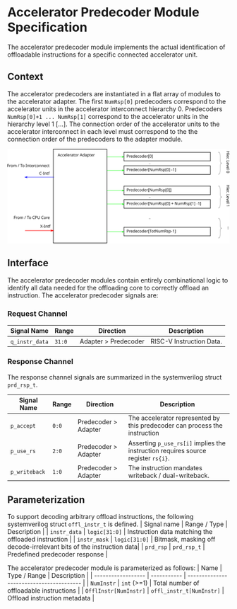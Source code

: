 # Accelerator Predecoder Module Specification
The accelerator predecoder module implements the actual identification of offloadable instructions for a specific connected accelerator unit.

## Context
The accelerator predecoders are instantiated in a flat array of modules to the accelerator adapter.
The first `NumRsp[0]` predecoders correspond to the accelerator units in the accelerator interconnect hierarchy 0.
Predecoders `NumRsp[0]+1 ... NumRsp[1]` correspond to the accelerator units in the hierarchy level 1 [...].
The connection order of the accelerator units to the accelerator interconnect in each level must correspond to the the connection order of the predecoders to the adapter module.

![Accelerator Adapter Detail](img/acc-adapter-detail.svg)

## Interface

The accelerator predecoder modules contain entirely combinational logic to identify all data needed for the offloading core to correctly offload an instruction.
The accelerator predecoder signals are:


### Request Channel
| Signal Name    | Range  | Direction            | Description                          |
| -------------  | ------ | ----------           | ------------------------------------ |
| `q_instr_data` | `31:0` | Adapter > Predecoder | RISC-V Instruction Data.             |

### Response Channel
The response channel signals are summarized in the systemverilog struct `prd_rsp_t`.

| Signal Name   | Range  | Direction            | Description                                                                       |
| ------------- | ------ | ----------           | ------------------------------------                                              |
| `p_accept`    | `0:0`  | Predecoder > Adapter | The accelerator represented by this predecoder can process the instruction        |
| `p_use_rs`    | `2:0`  | Predecoder > Adapter | Asserting `p_use_rs[i]` implies the instruction requires source register `rs{i}`.
| `p_writeback` | `1:0`  | Predecoder > Adapter | The instruction mandates writeback / dual-writeback.                              |

## Parameterization
To support decoding arbitrary offload instructions, the following systemverilog struct `offl_instr_t` is defined.
| Signal name | Range / Type | Description |
| `instr_data` | `logic[31:0]` | Instruction data matching the offloaded instruction |
| `instr_mask` | `logic[31:0]` | Bitmask, masking off decode-irrelevant bits of the instruction data|
| `prd_rsp`    | `prd_rsp_t`   | Predefined predecoder response |

The accelerator predecoder module is parameterized as follows:
| Name                  | Type / Range             | Description                              |
| ------------------    | -----------              | ---------------------------------------- |
| `NumInstr`            | `int` (>=1)              | Total number of offloadable instructions |
| `OfflInstr[NumInstr]` | `offl_instr_t[NumInstr]` | Offload instruction metadata             |





